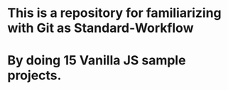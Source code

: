 # This is a repository for familiarizing with Git as Standard-Workflow

# By doing 15 Vanilla JS sample projects.
